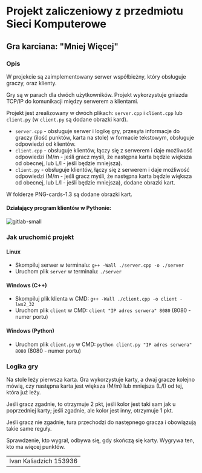 # Projekt zaliczeniowy z przedmiotu Sieci Komputerowe

## Gra karciana: "Mniej Więcej"

### Opis
W projekcie są zaimplementowany serwer współbieżny, który obsługuje graczy, oraz klienty. 

Gry są w parach dla dwóch użytkowników. Projekt wykorzystuje gniazda TCP/IP do komunikacji między serwerem a klientami.

Projekt jest zrealizowany w dwóch plikach: `server.cpp` i `client.cpp` lub `client.py` (w `client.py` są dodane obrazki kard).

- `server.cpp` - obsługuje serwer i logikę gry, przesyła informacje do graczy (ilość punktów, karta na stole) w formacie tekstowym, obsługuje odpowiedzi od klientów.
- `client.cpp` - obsługuje klientów, łączy się z serwerem i daje możliwość odpowiedzi (M/m - jeśli gracz myśli, że następna karta będzie większa od obecnej, lub L/l - jeśli będzie mniejsza).
- `client.py` - obsługuje klientów, łączy się z serwerem i daje możliwość odpowiedzi (M/m - jeśli gracz myśli, że następna karta będzie większa od obecnej, lub L/l - jeśli będzie mniejsza), dodane obrazki kart.

W folderze PNG-cards-1.3 są dodane obrazki kart.

#### Działający program klientów w Pythonie:
![gitlab-small](https://gitlab.cs.put.poznan.pl/inf153936/SK_153936/raw/master/ScreenShot_GUI.png)

### Jak uruchomić projekt

#### Linux
- Skompiluj serwer w terminalu: `g++ -Wall ./server.cpp -o ./server`
- Uruchom plik `server` w terminalu: `./server`

#### Windows (C++)
- Skompiluj plik klienta w CMD: `g++ -Wall ./client.cpp -o client -lws2_32`
- Uruchom plik `client` w CMD: `client "IP adres serwera" 8080` (8080 - numer portu)

#### Windows (Python)
- Uruchom plik `client.py` w CMD: `python client.py "IP adres serwera" 8080` (8080 - numer portu)

### Logika gry

Na stole leży pierwsza karta. Gra wykorzystuje karty, a dwaj gracze kolejno mówią, czy następna karta jest większa (M/m) lub mniejsza (L/l) od tej, która już leży.

Jeśli gracz zgadnie, to otrzymuje 2 pkt, jeśli kolor jest taki sam jak u poprzedniej karty; jeśli zgadnie, ale kolor jest inny, otrzymuje 1 pkt.

Jeśli gracz nie zgadnie, tura przechodzi do następnego gracza i obowiązują takie same reguły.

Sprawdzenie, kto wygrał, odbywa się, gdy skończą się karty. Wygrywa ten, kto ma więcej punktów.



<table width="100%">
  <tr>
    <td align="right">
      Ivan Kaliadzich 153936
    </td>
  </tr>
</table>


